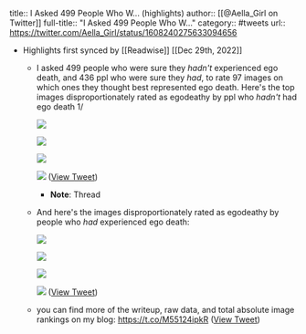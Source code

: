 title:: I Asked 499 People Who W... (highlights)
author:: [[@Aella_Girl on Twitter]]
full-title:: "I Asked 499 People Who W..."
category:: #tweets
url:: https://twitter.com/Aella_Girl/status/1608240275633094656

- Highlights first synced by [[Readwise]] [[Dec 29th, 2022]]
	- I asked 499 people who were sure they *hadn't* experienced ego death, and 436 ppl who were sure they *had*, to rate 97 images on which ones they thought best represented ego death. 
	  Here's the top images disproportionately rated as egodeathy by ppl who *hadn't* had ego death 1/ 
	  
	  ![](https://pbs.twimg.com/media/FlGc3dLWIAEZUGh.jpg) 
	  
	  ![](https://pbs.twimg.com/media/FlGc6eiXgAAtmHC.jpg) 
	  
	  ![](https://pbs.twimg.com/media/FlGc8gEX0AQ2ozx.jpg) 
	  
	  ![](https://pbs.twimg.com/media/FlGc-kKXoAAurot.jpg) ([View Tweet](https://twitter.com/Aella_Girl/status/1608240275633094656))
		- **Note**: Thread
	- And here's the images disproportionately rated as egodeathy by people who *had* experienced ego death: 
	  
	  ![](https://pbs.twimg.com/media/FlGdIY2XkAEP7a2.jpg) 
	  
	  ![](https://pbs.twimg.com/media/FlGdKuHWAAAyAxE.jpg) 
	  
	  ![](https://pbs.twimg.com/media/FlGdOguXgAIXeg5.jpg) 
	  
	  ![](https://pbs.twimg.com/media/FlGdRgJXwAEtOVy.jpg) ([View Tweet](https://twitter.com/Aella_Girl/status/1608240277893808128))
	- you can find more of the writeup, raw data, and total absolute image rankings on my blog: https://t.co/M55124ipkR ([View Tweet](https://twitter.com/Aella_Girl/status/1608240280100081666))